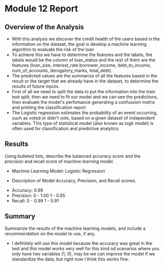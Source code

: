 # Module 12 Report

## Overview of the Analysis

- With this analysis we discover the credit health of the users based in the information on the dataset, the goal is develop a machine learning algorithm to evaluate the risk of the loan
- To achieve this we have to determine the features and the labels, the labels would be the column of loan_status and the rest of them are the features (loan_size, interest_rate
  borrower_income, debt_to_income, num_of_accounts, derogatory_marks, total_debt).
- The predicted values are the summarize of all the features based in the result or the target that we already have in the dataset, to determine the results of future inputs. 
- First of all we need to split the data to put the information into the train test split, then we need to fit our model and we can see the predictions, then evaluate the model's perfomance
  generating a confussion matrix and printing the classification report
- The Logistic regression estimates the probability of an event occurring, such as voted or didn't vote, based on a given dataset of independent variables. This type of statistical model (also
  known as logit model) is often used for classification and predictive analytics.

## Results

Using bulleted lists, describe the balanced accuracy score and the precision and recall score of machine learning model.

* Machine Learning Model: Logistic  Regression

* Description of Model Accuracy, Precision, and Recall scores.
  
- Accuracy:  0.99
- Precision: 0 - 1.00
             1 - 0.85
- Recall:    0 - 0.99
             1 - 0.91   

## Summary

Summarize the results of the machine learning models, and include a recommendation on the model to use, if any.

- I definitely will use this model because the accuracy was great in the test and this model works very well for this kind od scenarios where you only have two variables (1, 0), may be we can improve the model if we standardize the data, but right now I think this works fine.